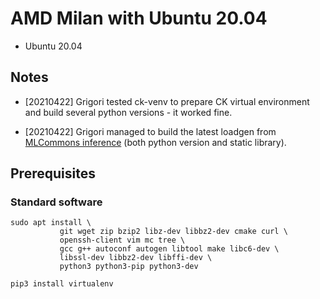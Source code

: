 ﻿# AMD Milan with Ubuntu 20.04

* Ubuntu 20.04

## Notes

* [20210422] Grigori tested ck-venv to prepare CK virtual environment 
  and build several python versions - it worked fine.

* [20210422] Grigori managed to build the latest loadgen 
  from [MLCommons inference](https://github.com/mlcommons/inference/tree/master/loadgen)
  (both python version and static library).


## Prerequisites

### Standard software
```
sudo apt install \
           git wget zip bzip2 libz-dev libbz2-dev cmake curl \
           openssh-client vim mc tree \
           gcc g++ autoconf autogen libtool make libc6-dev \
           libssl-dev libbz2-dev libffi-dev \
           python3 python3-pip python3-dev

pip3 install virtualenv

```

